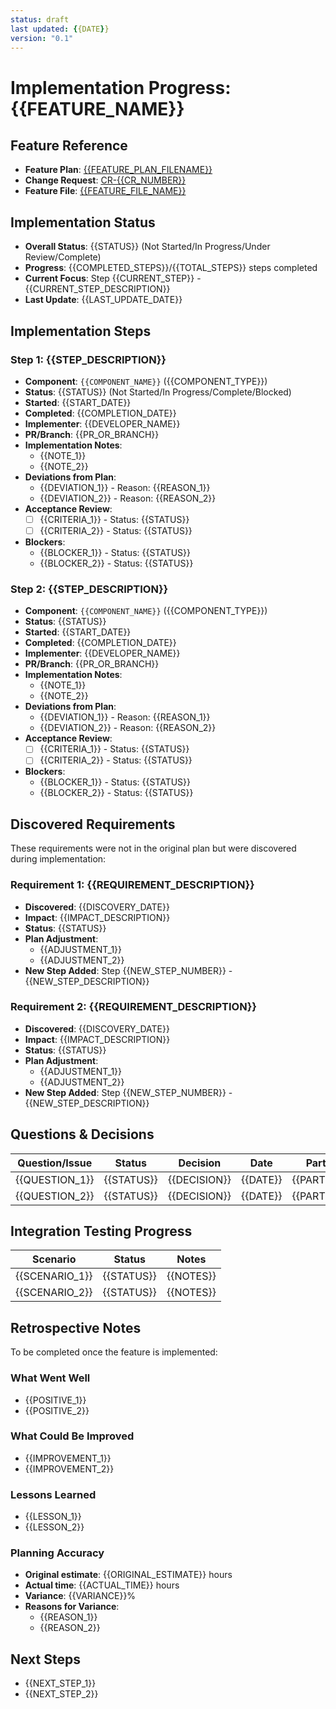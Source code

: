 ```yaml
---
status: draft
last updated: {{DATE}}
version: "0.1"
---
```


# Implementation Progress: {{FEATURE_NAME}}

## Feature Reference
- **Feature Plan**: [{{FEATURE_PLAN_FILENAME}}](./{{FEATURE_PLAN_FILENAME}}.md)
- **Change Request**: [CR-{{CR_NUMBER}}](../change-requests/{{CR_NUMBER}}.md)
- **Feature File**: [{{FEATURE_FILE_NAME}}](../features/{{FEATURE_FILE_NAME}}.feature)

## Implementation Status
- **Overall Status**: {{STATUS}} (Not Started/In Progress/Under Review/Complete)
- **Progress**: {{COMPLETED_STEPS}}/{{TOTAL_STEPS}} steps completed
- **Current Focus**: Step {{CURRENT_STEP}} - {{CURRENT_STEP_DESCRIPTION}}
- **Last Update**: {{LAST_UPDATE_DATE}}

## Implementation Steps

### Step 1: {{STEP_DESCRIPTION}}
- **Component**: `{{COMPONENT_NAME}}` ({{COMPONENT_TYPE}})
- **Status**: {{STATUS}} (Not Started/In Progress/Complete/Blocked)
- **Started**: {{START_DATE}}
- **Completed**: {{COMPLETION_DATE}}
- **Implementer**: {{DEVELOPER_NAME}}
- **PR/Branch**: {{PR_OR_BRANCH}}
- **Implementation Notes**:
  - {{NOTE_1}}
  - {{NOTE_2}}
- **Deviations from Plan**:
  - {{DEVIATION_1}} - Reason: {{REASON_1}}
  - {{DEVIATION_2}} - Reason: {{REASON_2}}
- **Acceptance Review**:
  - [ ] {{CRITERIA_1}} - Status: {{STATUS}}
  - [ ] {{CRITERIA_2}} - Status: {{STATUS}}
- **Blockers**:
  - {{BLOCKER_1}} - Status: {{STATUS}}
  - {{BLOCKER_2}} - Status: {{STATUS}}

### Step 2: {{STEP_DESCRIPTION}}
- **Component**: `{{COMPONENT_NAME}}` ({{COMPONENT_TYPE}})
- **Status**: {{STATUS}}
- **Started**: {{START_DATE}}
- **Completed**: {{COMPLETION_DATE}}
- **Implementer**: {{DEVELOPER_NAME}}
- **PR/Branch**: {{PR_OR_BRANCH}}
- **Implementation Notes**:
  - {{NOTE_1}}
  - {{NOTE_2}}
- **Deviations from Plan**:
  - {{DEVIATION_1}} - Reason: {{REASON_1}}
  - {{DEVIATION_2}} - Reason: {{REASON_2}}
- **Acceptance Review**:
  - [ ] {{CRITERIA_1}} - Status: {{STATUS}}
  - [ ] {{CRITERIA_2}} - Status: {{STATUS}}
- **Blockers**:
  - {{BLOCKER_1}} - Status: {{STATUS}}
  - {{BLOCKER_2}} - Status: {{STATUS}}

<!-- Add more steps as needed -->

## Discovered Requirements
These requirements were not in the original plan but were discovered during implementation:

### Requirement 1: {{REQUIREMENT_DESCRIPTION}}
- **Discovered**: {{DISCOVERY_DATE}}
- **Impact**: {{IMPACT_DESCRIPTION}}
- **Status**: {{STATUS}}
- **Plan Adjustment**:
  - {{ADJUSTMENT_1}}
  - {{ADJUSTMENT_2}}
- **New Step Added**: Step {{NEW_STEP_NUMBER}} - {{NEW_STEP_DESCRIPTION}}

### Requirement 2: {{REQUIREMENT_DESCRIPTION}}
- **Discovered**: {{DISCOVERY_DATE}}
- **Impact**: {{IMPACT_DESCRIPTION}}
- **Status**: {{STATUS}}
- **Plan Adjustment**:
  - {{ADJUSTMENT_1}}
  - {{ADJUSTMENT_2}}
- **New Step Added**: Step {{NEW_STEP_NUMBER}} - {{NEW_STEP_DESCRIPTION}}

## Questions & Decisions
| Question/Issue | Status | Decision | Date | Participants |
|----------------|--------|----------|------|-------------|
| {{QUESTION_1}} | {{STATUS}} | {{DECISION}} | {{DATE}} | {{PARTICIPANTS}} |
| {{QUESTION_2}} | {{STATUS}} | {{DECISION}} | {{DATE}} | {{PARTICIPANTS}} |

## Integration Testing Progress
| Scenario | Status | Notes |
|----------|--------|-------|
| {{SCENARIO_1}} | {{STATUS}} | {{NOTES}} |
| {{SCENARIO_2}} | {{STATUS}} | {{NOTES}} |

## Retrospective Notes
To be completed once the feature is implemented:

### What Went Well
- {{POSITIVE_1}}
- {{POSITIVE_2}}

### What Could Be Improved
- {{IMPROVEMENT_1}}
- {{IMPROVEMENT_2}}

### Lessons Learned
- {{LESSON_1}}
- {{LESSON_2}}

### Planning Accuracy
- **Original estimate**: {{ORIGINAL_ESTIMATE}} hours
- **Actual time**: {{ACTUAL_TIME}} hours
- **Variance**: {{VARIANCE}}%
- **Reasons for Variance**:
  - {{REASON_1}}
  - {{REASON_2}}

## Next Steps
- {{NEXT_STEP_1}}
- {{NEXT_STEP_2}}